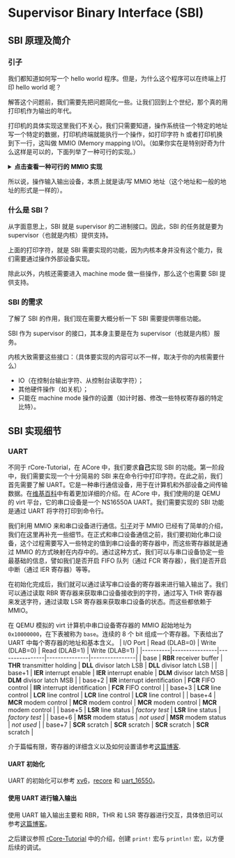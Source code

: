 # Supervisor Binary Interface (SBI)

## SBI 原理及简介

### 引子

我们都知道如何写一个 hello world 程序。但是，为什么这个程序可以在终端上打印 hello world 呢？

解答这个问题前，我们需要先把问题简化一些。让我们回到上个世纪，那个真的用打印机作为输出的年代。

打印机的具体实现这里我们不关心，我们只需要知道，操作系统往一个特定的地址写一个特定的数据，打印机终端就能执行一个操作，如打印字符 h 或者打印机换到下一行，这叫做 MMIO (Memory mapping I/O)。（如果你实在是特别好奇为什么这样是可以的，下面列举了一种可行的实现。）

<details>
<summary><strong>点击查看一种可行的 MMIO 实现</strong></summary>
当 CPU 执行到读内存地址时，（在 MMU 翻译到物理地址后，）会向主板上的芯片发送写请求，主板上的芯片会区分地址对应的物理设备（这个设备可能是内存，也可能是输入输出设备，如打印机）。当对应的物理设备是打印机时，会采取硬件所要求的方式正确处理请求。
</details>

所以说，操作输入输出设备，本质上就是读/写 MMIO 地址（这个地址和一般的地址的形式是一样的）。

### 什么是 SBI？

从字面意思上，SBI 就是 supervisor 的二进制接口。因此，SBI 的任务就是要为 supervisor（也就是内核）提供支持。

上面的打印字符，就是 SBI 需要实现的功能，因为内核本身并没有这个能力，我们需要通过操作外部设备实现。

除此以外，内核还需要进入 machine mode 做一些操作，那么这个也需要 SBI 提供支持。

### SBI 的需求

了解了 SBI 的作用，我们现在需要大概分析一下 SBI 需要提供哪些功能。

SBI 作为 supervisor 的接口，其本身主要是在为 supervisor（也就是内核）服务。

内核大致需要这些接口：（具体要实现的内容可以不一样，取决于你的内核需要什么）

- IO（在控制台输出字符、从控制台读取字符）；
- 其他硬件操作（如关机）；
- 只能在 machine mode 操作的设置（如计时器、修改一些特权寄存器的特定比特）。

## SBI 实现细节

### UART

不同于 rCore-Tutorial，在 ACore 中，我们要求**自己**实现 SBI 的功能。第一阶段中，我们需要实现一个十分简易的 SBI 来在命令行中打印字符。在此之前，我们首先需要了解 UART。它是一种串行通信设备，用于在计算机和外部设备之间传输数据。在[维基百科](https://en.wikipedia.org/wiki/Universal_asynchronous_receiver-transmitter)中有着更加详细的介绍。在 ACore 中，我们使用的是 QEMU 的 virt 平台，它的串口设备是一个 NS16550A UART。我们需要实现的 SBI 功能是通过 UART 将字符打印到命令行。

我们利用 MMIO 来和串口设备进行通信。[引子](#引子)对于 MMIO 已经有了简单的介绍，我们在这里再补充一些细节。在正式和串口设备通信之前，我们要初始化串口设备，这个过程需要写入一些特定的值到串口设备的寄存器中，而这些寄存器就是通过 MMIO 的方式映射在内存中的。通过这种方式，我们可以与串口设备协定一些最基础的信息，譬如我们是否开启 FIFO 队列（通过 FCR 寄存器），我们是否开启中断（通过 IER 寄存器）等等。

在初始化完成后，我们就可以通过读写串口设备的寄存器来进行输入输出了。我们可以通过读取 RBR 寄存器来获取串口设备接收到的字符，通过写入 THR 寄存器来发送字符，通过读取 LSR 寄存器来获取串口设备的状态。而这些都依赖于 MMIO。

在 QEMU 模拟的 virt 计算机中串口设备寄存器的 MMIO 起始地址为 `0x10000000`，在下表被称为 `base`。连续的 8 个 bit 组成一个寄存器。下表给出了 UART 中每个寄存器的地址和基本含义。
| I/O Port | Read (DLAB=0)  | Write (DLAB=0) | Read (DLAB=1) | Write (DLAB=1) |
|----------|----------------|----------------|---------------|----------------|
| base     | **RBR** receiver buffer | **THR** transmitter holding | **DLL** divisor latch LSB | **DLL** divisor latch LSB |
| base+1   | **IER** interrupt enable | **IER** interrupt enable | **DLM** divisor latch MSB | **DLM** divisor latch MSB |
| base+2   | **IIR** interrupt identification | **FCR** FIFO control | **IIR** interrupt identification | **FCR** FIFO control  |
| base+3   | **LCR** line control | **LCR** line control | **LCR** line control | **LCR** line control |
| base+4   | **MCR** modem control | **MCR** modem control | **MCR** modem control | **MCR** modem control |
| base+5   | **LSR** line status | *factory test* | **LSR** line status | *factory test* |
| base+6   | **MSR** modem status | *not used* | **MSR** modem status | *not used* |
| base+7   | **SCR** scratch | **SCR** scratch | **SCR** scratch | **SCR** scratch |

介于篇幅有限，寄存器的详细含义以及如何设置请参考[这篇博客](https://www.lammertbies.nl/comm/info/serial-uart).

#### UART 初始化

UART 的初始化可以参考 [xv6](https://github.com/mit-pdos/xv6-riscv/blob/f5b93ef12f7159f74f80f94729ee4faabe42c360/kernel/uart.c#L53)，[recore](https://github.com/Celve/recore/blob/dd95657ba2f0450df904d88488bf0d2c171d09ed/kernel/src/drivers/uart.rs#L130) 和 [uart_16550](https://github.com/rust-osdev/uart_16550/blob/378d468b5f80effc0b53f537fabc2fd73d16449e/src/mmio.rs#L40)。

#### 使用 UART 进行输入输出

使用 UART 输入输出主要和 RBR，THR 和 LSR 寄存器进行交互，具体依旧可以参考[这篇博客](https://www.lammertbies.nl/comm/info/serial-uart)。

之后建议参照 [rCore-Tutorial](https://rcore-os.cn/rCore-Tutorial-Book-v3/chapter1/6print-and-shutdown-based-on-sbi.html#id2) 中的介绍，创建 `print!` 宏与 `println!` 宏，以方便后续的调试。
